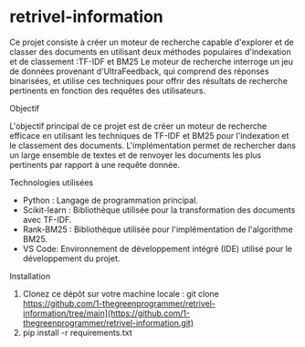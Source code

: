 # retrivel-information

Ce projet consiste à créer un moteur de recherche capable d'explorer et de classer des documents en utilisant deux méthodes populaires d'indexation et de classement :TF-IDF et BM25 Le moteur de recherche interroge un jeu de données provenant d'UltraFeedback, qui comprend des réponses binarisées, et utilise ces techniques pour offrir des résultats de recherche pertinents en fonction des requêtes des utilisateurs.

Objectif

L'objectif principal de ce projet est de créer un moteur de recherche efficace en utilisant les techniques de TF-IDF et BM25 pour l'indexation et le classement des documents. L'implémentation permet de rechercher dans un large ensemble de textes et de renvoyer les documents les plus pertinents par rapport à une requête donnée.

Technologies utilisées

- Python : Langage de programmation principal.
- Scikit-learn : Bibliothèque utilisée pour la transformation des documents avec TF-IDF.
- Rank-BM25 : Bibliothèque utilisée pour l'implémentation de l'algorithme BM25.
- VS Code: Environnement de développement intégré (IDE) utilisé pour le développement du projet.

Installation

1. Clonez ce dépôt sur votre machine locale :
   git clone https://github.com/1-thegreenprogrammer/retrivel-information/tree/main](https://github.com/1-thegreenprogrammer/retrivel-information.git)
2. pip install -r requirements.txt
